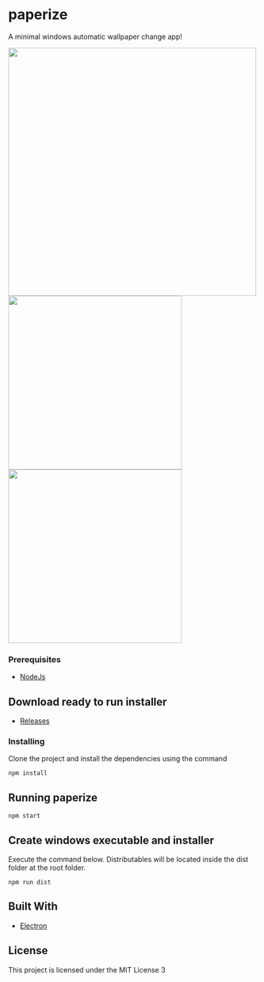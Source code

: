 # paperize

A minimal windows automatic wallpaper change app!

<img src="https://www.paperize.co/images/app.jpg" width=500/>
<br>
<img src="https://www.paperize.co/images/settings.jpg" width=350/>
<img src="https://www.paperize.co/images/gallery.jpg" width=350/>

### Prerequisites



* [NodeJs](https://nodejs.org/en/)

## Download ready to run installer
* [Releases](https://github.com/ffotopoulos/paperize/releases/)


### Installing

Clone the project and install the dependencies using the command

```
npm install
```

## Running paperize

```
npm start
```

## Create windows executable and installer

Execute the command below. Distributables will be located inside the dist folder at the root folder.

```
npm run dist
```

## Built With

* [Electron](https://www.electronjs.org/) 

## License

This project is licensed under the MIT License
3
